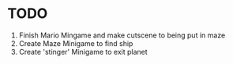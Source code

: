 # TODO
1. Finish Mario Mingame and make cutscene to being put in maze
2. Create Maze Minigame to find ship
3. Create 'stinger' Minigame to exit planet
